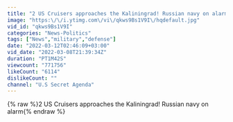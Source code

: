 ```yaml
---
title: "2 US Cruisers approaches the Kaliningrad! Russian navy on alarm"
image: "https:\/\/i.ytimg.com\/vi\/qkws9Bs1V9I\/hqdefault.jpg"
vid_id: "qkws9Bs1V9I"
categories: "News-Politics"
tags: ["News","military","defense"]
date: "2022-03-12T02:46:09+03:00"
vid_date: "2022-03-08T21:39:34Z"
duration: "PT1M42S"
viewcount: "771756"
likeCount: "6114"
dislikeCount: ""
channel: "U.S Secret Agenda"
---
```

{% raw %}2 US Cruisers approaches the Kaliningrad! Russian navy on alarm{% endraw %}
